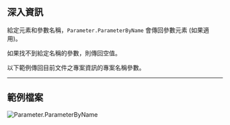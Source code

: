 ## 深入資訊
給定元素和參數名稱，`Parameter.ParameterByName` 會傳回參數元素 (如果適用)。

如果找不到給定名稱的參數，則傳回空值。

以下範例傳回目前文件之專案資訊的專案名稱參數。

___
## 範例檔案

![Parameter.ParameterByName](./Revit.Elements.Parameter.ParameterByName_img.jpg)
